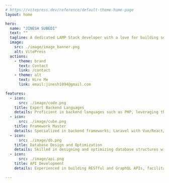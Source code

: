 ```yaml
---
# https://vitepress.dev/reference/default-theme-home-page
layout: home

hero:
  name: "JINESH SUBEDI"
  text: ""
  tagline: A dedicated LAMP Stack developer with a love for building solid web applications.
  image:
    src: ./image/image_banner.png
    alt: VitePress
  actions:
    - theme: brand
      text: Contact
      link: /contact
    - theme: alt
      text: Hire Me
      link: email:jinesh1094@gmail.com

features:
  - icon:
      src: ./image/code.png
    title: Expert Backend Languages
    details: Proficient in backend languages such as PHP, leveraging their strengths to create efficient and scalable solutions.
  - icon: 
      src: ./image/cube.png
    title: Framework Master
    details: Specialized in backend frameworks; Laravel with Vue/React/Jquery. Applying best practices to streamline development processes.
  - icon:
      src: ./image/db.png
    title: Database Design and Optimization
    details: Skilled in designing and optimizing database structures with a focus on performance, data integrity, and security, using databases like MySQL, PostgreSQL, Oracle.
  - icon:
      src: ./image/api.png
    title: API Development
    details: Experienced in building RESTful and GraphQL APIs, facilitating seamless communication between front-end and back-end components.

---
```



